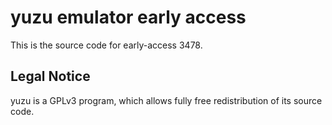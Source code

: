 yuzu emulator early access
=============

This is the source code for early-access 3478.

## Legal Notice

yuzu is a GPLv3 program, which allows fully free redistribution of its source code.